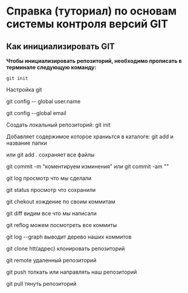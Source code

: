 # Справка (туториал) по основам системы контроля версий GIT


## Как инициализировать GIT
**Чтобы инициализировать репозиторий, необходимо прописать в терминале следующую команду:**

```
git init
```

Настройка git

git config -- global user.name

git config --global email

Создать локальный репозиторий: git init

Добавляет содержимое которое храниьтся в каталоге: git add и название папки

или git add . сохраняет все файлы

git commit -m "коментируем изминения" или git commit -am ""

git log просмотр что мы сделали

git status просмотр что сохранили

git chekout хождение по своим коммитам

git diff видим все что мы написали

git reflog можем посмотреть все коммиты


git log --graph выводит дерево наших коммитов

git clone htt(адрес) клонировать репозиторий

git remote удаленный репозиторий

git push толкать или направлять наш репозиторий

git pull тянуть репозиторий